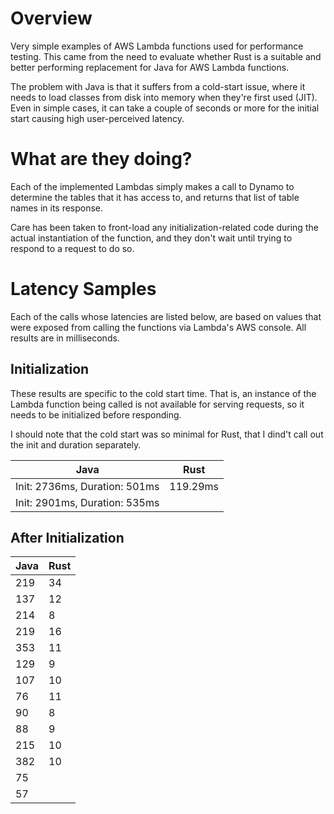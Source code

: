 # Overview
Very simple examples of AWS Lambda functions used for performance testing. This came from the need to evaluate whether Rust is a suitable and better performing replacement for Java for AWS Lambda functions.

The problem with Java is that it suffers from a cold-start issue, where it needs to load classes from disk into memory when they're first used (JIT). Even in simple cases, it can take a couple of seconds or more for the initial start causing high user-perceived latency.

# What are they doing?
Each of the implemented Lambdas simply makes a call to Dynamo to determine the tables that it has access to, and returns that list of table names in its response.

Care has been taken to front-load any initialization-related code during the actual instantiation of the function, and they don't wait until trying to respond to a request to do so.

# Latency Samples
Each of the calls whose latencies are listed below, are based on values that were exposed from calling the functions via Lambda's AWS console. All results are in milliseconds.

## Initialization
These results are specific to the cold start time. That is, an instance of the Lambda function being called is not available for serving requests, so it needs to be initialized before responding.

I should note that the cold start was so minimal for Rust, that I dind't call out the init and duration separately.

|Java|Rust|
|----|----|
|Init: 2736ms, Duration: 501ms|119.29ms|
|Init: 2901ms, Duration: 535ms||

## After Initialization
|Java|Rust|
|----|----|
|219   |34   |
|137   |12   |
|214   |8   |
|219   |16   |
|353   |11   |
|129   |9   |
|107   |10   |
|76   |11   |
|90   |8   |
|88   |9   |
|215   |10   |
|382   |10   |
|75   |   |
|57   |   |
